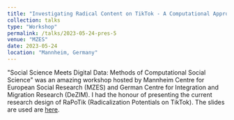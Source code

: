 ```yaml
---
title: "Investigating Radical Content on TikTok - A Computational Approach"
collection: talks
type: "Workshop"
permalink: /talks/2023-05-24-pres-5
venue: "MZES"
date: 2023-05-24
location: "Mannheim, Germany"
---
```


"Social Science Meets Digital Data: Methods of Computational Social Science" was an amazing workshop hosted by Mannheim Centre for European Social Research (MZES) and German Centre for Integration and Migration Research (DeZIM). I had the honour of presenting the current research design of RaPoTik (Radicalization Potentials on TikTok). The slides are used are [here](/files/pres_css.pdf).
